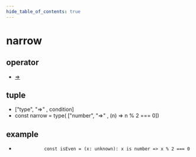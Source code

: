 ```yaml
---
hide_table_of_contents: true
---
```


# narrow

## operator

-   [=>](./narrow.md)

## tuple

-   ["type", "=>" , condition] <br/>
-   const narrow = type( ["number", "=>" , (n) => n % 2 === 0])<br/>

## example

-                const isEven = (x: unknown): x is number => x % 2 === 0
